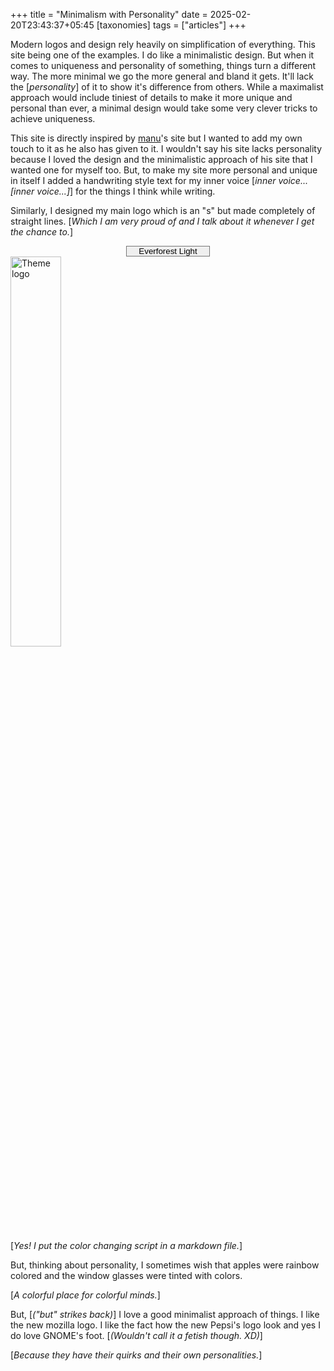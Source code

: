 +++
title = "Minimalism with Personality"
date = 2025-02-20T23:43:37+05:45
[taxonomies] 
tags = ["articles"]
+++

Modern logos and design rely heavily on simplification of everything.
This site being one of the examples. I do like a minimalistic design.
But when it comes to uniqueness and personality of something, things
turn a different way. The more minimal we go the more general and bland
it gets. It'll lack the [_personality_] of it to show it's difference
from others. While a maximalist approach would include tiniest of details
to make it more unique and personal than ever, a minimal design would take
some very clever tricks to achieve uniqueness.

This site is directly inspired by [manu](https://manuelmoreale.com/)'s
site but I wanted to add my own touch to it as he also has given to it.
I wouldn't say his site lacks personality because I loved the design and
the minimalistic approach of his site that I wanted one for myself too.
But, to make my site more personal and unique in itself I added a handwriting
style text for my inner voice [_inner voice... [_inner voice..._]_] for the
things I think while writing.

Similarly, I designed my main logo which is an "s" but made completely of
straight lines. [_Which I am very proud of and I talk about it whenever I
get the chance to._]

<div align="center">
<select id="themeSelect" style="appearance: none; text-align: center;">
  <!-- Everforest -->
  <option value="everforest-light">Everforest Light</option>
  <option value="everforest-dark">Everforest Dark</option>
  <!-- Gruvbox -->
  <option value="gruvbox-light">Gruvbox Light</option>
  <option value="gruvbox-dark">Gruvbox Dark</option>
  <!-- Night -->
  <option value="night-solis">Night Solis</option>
  <option value="night-spaceduck">Night Spaceduck</option>
  <option value="night-gotham">Night Gotham</option>
  <!-- Nord -->
  <option value="nord">Nord</option>
  <!-- One -->
  <option value="one-light">One Light</option>
  <option value="one-dark">One Dark</option>
  <!-- Catppuccin -->
  <option value="catppuccin-latte">Catppuccin Latte</option>
  <option value="catppuccin-frappe">Catppuccin Frappe</option>
  <option value="catppuccin-macchiato">Catppuccin Macchiato</option>
  <option value="catppuccin-mocha">Catppuccin Mocha</option>
</select>
</div>
<!-- Image element. The src URL includes the selected theme in its name -->
<img id="themeImage" src="https://scientiac.space/res/colors/logo-night-gotham.svg" style="width:40%;" alt="Theme logo">

<script>
  // Get references to the select element and image
  const themeSelect = document.getElementById('themeSelect');
  const themeImage = document.getElementById('themeImage');

  // Update image based on the user's theme selection
  themeSelect.addEventListener('change', function() {
    const selectedTheme = themeSelect.value;
    // Construct the new image URL using the selected theme
    const newUrl = `https://scientiac.space/res/colors/logo-${selectedTheme}.svg`;
    themeImage.style.opacity = 0;
    setTimeout(() => {
      themeImage.src = newUrl;
      themeImage.style.opacity = 1;
    }, 200);
  });
</script>

[_Yes! I put the color changing script in a markdown file._]

But, thinking about personality, I sometimes wish that apples were rainbow
colored and the window glasses were tinted with colors.

[_A colorful place for colorful minds._]

But, [_("but" strikes back)_]  I love a good minimalist approach of things.
I like the new mozilla logo. I like the fact how the new Pepsi's logo look
and yes I do love GNOME's foot. [_(Wouldn't call it a fetish though. XD)_]

[_Because they have their quirks and their own personalities._]
